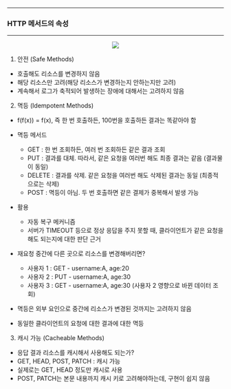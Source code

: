 -----
### HTTP 메서드의 속성
-----
<div align="center">
<img src="https://github.com/sooyounghan/HTTP/assets/34672301/40f34a3d-ff0a-4df7-9bee-af12d54f0a68">
</div>

1. 안전 (Safe Methods)
  - 호출해도 리소스를 변경하지 않음
  - 해당 리소스만 고려(해당 리소스가 변경하는지 안하는지만 고려)
  - 계속해서 로그가 축적되어 발생하는 장애에 대해서는 고려하지 않음   

2. 멱등 (Idempotent Methods)
  - f(f(x)) = f(x), 즉 한 번 호출하든, 100번을 호출하든 결과는 똑같아야 함
  - 멱등 메서드
    + GET : 한 번 조회하든, 여러 번 조회하든 같은 결과 조회
    + PUT : 결과를 대체. 따라서, 같은 요청을 여러번 해도 최종 결과는 같음 (결과물이 동일)
    + DELETE : 결과를 삭제. 같은 요청을 여러번 해도 삭제된 결과는 동일 (최종적으로는 삭제)
    + POST : 멱등이 아님. 두 번 호출하면 같은 결제가 중복해서 발생 가능

  - 활용
    + 자동 복구 메커니즘
    + 서버가 TIMEOUT 등으로 정상 응답을 주지 못할 때, 클라이언트가 같은 요청을 해도 되는지에 대한 판단 근거

  - 재요청 중간에 다른 곳으로 리소스를 변경해버리면?
    + 사용자 1 : GET - username:A, age:20
    + 사용자 2 : PUT - username:A, age:30
    + 사용자 3 : GET - username:A, age:30 (사용자 2 영향으로 바뀐 데이터 조회)
  - 멱등은 외부 요인으로 중간에 리소스가 변경된 것까지는 고려하지 않음
  - 동일한 클라이언트의 요청에 대한 결과에 대한 멱등
    
3. 캐시 가능 (Cacheable Methods)
  - 응답 결과 리소스를 캐시해서 사용해도 되는가?
  - GET, HEAD, POST, PATCH : 캐시 가능
  - 실제로는 GET, HEAD 정도만 캐시로 사용
  - POST, PATCH는 본문 내용까지 캐시 키로 고려해야하는데, 구현이 쉽지 않음
